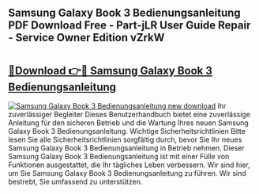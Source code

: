 ## Samsung Galaxy Book 3 Bedienungsanleitung PDF Download Free - Part-jLR User Guide Repair - Service Owner Edition vZrkW

# <h2><a href="http://df1yf0b.blite.top/?on=Samsung+Galaxy+Book+3+Bedienungsanleitung">🔗Download 👉🔴 Samsung Galaxy Book 3 Bedienungsanleitung</a></h2>

[![Samsung Galaxy Book 3 Bedienungsanleitung new download](https://i.imgur.com/lujVjoI.png)](http://df1yf0b.blite.top/?on=Samsung+Galaxy+Book+3+Bedienungsanleitung)
Ihr zuverlässiger Begleiter Dieses Benutzerhandbuch bietet eine zuverlässige Anleitung für den sicheren Betrieb und die Wartung Ihres neuen Samsung Galaxy Book 3 Bedienungsanleitung. Wichtige Sicherheitsrichtlinien Bitte lesen Sie alle Sicherheitsrichtlinien sorgfältig durch, bevor Sie Ihr neues Samsung Galaxy Book 3 Bedienungsanleitung in Betrieb nehmen. Dieser Samsung Galaxy Book 3 Bedienungsanleitung ist mit einer Fülle von Funktionen ausgestattet, die Ihr tägliches Leben verbessern. Wir sind hier, um Sie Samsung Galaxy Book 3 Bedienungsanleitung zu führen. Wir sind bestrebt, Sie umfassend zu unterstützen.
